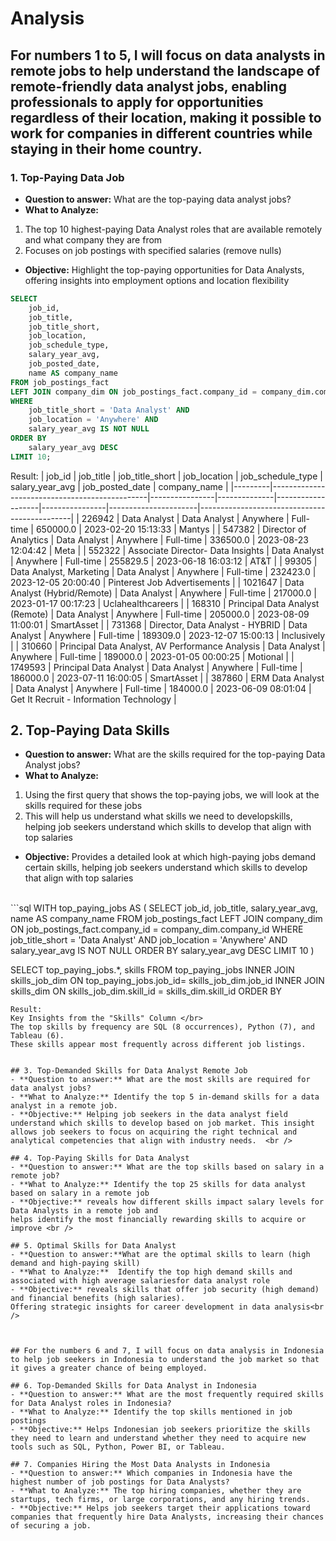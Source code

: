 # Analysis
## For numbers 1 to 5, I will focus on data analysts in remote jobs to help understand the landscape of remote-friendly data analyst jobs, enabling professionals to apply for opportunities regardless of their location, making it possible to work for companies in different countries while staying in their home country.<br /> 
### 1. Top-Paying Data Job
- **Question to answer:** What are the top-paying data analyst jobs?<br /> 
- **What to Analyze:** <br /> 
1. The top 10 highest-paying Data Analyst roles that are available remotely
and what company they are from<br /> 
2. Focuses on job postings with specified salaries (remove nulls)<br /> 
- **Objective:** Highlight the top-paying opportunities for Data Analysts, offering insights into employment options and location flexibility <br />
```sql 
SELECT 
    job_id,
    job_title,
    job_title_short,
    job_location,
    job_schedule_type,
    salary_year_avg,
    job_posted_date,
    name AS company_name
FROM job_postings_fact
LEFT JOIN company_dim ON job_postings_fact.company_id = company_dim.company_id
WHERE 
    job_title_short = 'Data Analyst' AND
    job_location = 'Anywhere' AND
    salary_year_avg IS NOT NULL
ORDER BY
    salary_year_avg DESC
LIMIT 10;
```
Result:
| job_id   | job_title                                      | job_title_short | job_location | job_schedule_type | salary_year_avg | job_posted_date       | company_name                                  |
|---------|-----------------------------------------------|----------------|--------------|-------------------|----------------|----------------------|----------------------------------------------|
| 226942  | Data Analyst                                  | Data Analyst   | Anywhere     | Full-time         | 650000.0       | 2023-02-20 15:13:33  | Mantys                                       |
| 547382  | Director of Analytics                        | Data Analyst   | Anywhere     | Full-time         | 336500.0       | 2023-08-23 12:04:42  | Meta                                         |
| 552322  | Associate Director- Data Insights           | Data Analyst   | Anywhere     | Full-time         | 255829.5       | 2023-06-18 16:03:12  | AT&T                                         |
| 99305   | Data Analyst, Marketing                     | Data Analyst   | Anywhere     | Full-time         | 232423.0       | 2023-12-05 20:00:40  | Pinterest Job Advertisements                 |
| 1021647 | Data Analyst (Hybrid/Remote)                | Data Analyst   | Anywhere     | Full-time         | 217000.0       | 2023-01-17 00:17:23  | Uclahealthcareers                            |
| 168310  | Principal Data Analyst (Remote)             | Data Analyst   | Anywhere     | Full-time         | 205000.0       | 2023-08-09 11:00:01  | SmartAsset                                   |
| 731368  | Director, Data Analyst - HYBRID            | Data Analyst   | Anywhere     | Full-time         | 189309.0       | 2023-12-07 15:00:13  | Inclusively                                  |
| 310660  | Principal Data Analyst, AV Performance Analysis | Data Analyst   | Anywhere     | Full-time         | 189000.0       | 2023-01-05 00:00:25  | Motional                                     |
| 1749593 | Principal Data Analyst                      | Data Analyst   | Anywhere     | Full-time         | 186000.0       | 2023-07-11 16:00:05  | SmartAsset                                   |
| 387860  | ERM Data Analyst                            | Data Analyst   | Anywhere     | Full-time         | 184000.0       | 2023-06-09 08:01:04  | Get It Recruit - Information Technology      |


## 2. Top-Paying Data Skills
- **Question to answer:** What are the skills required for the top-paying Data Analyst jobs?
- **What to Analyze:** <br />
 1. Using the first query that shows the top-paying jobs, we will look at the skills required for these jobs
 2. This will help us understand what skills we need to developskills, helping job seekers understand which skills to develop that align with top salaries 
- **Objective:**  Provides a detailed look at which high-paying jobs demand certain skills, helping job seekers understand which skills to develop that align with top salaries
 <br /> 
```sql
WITH top_paying_jobs AS (
    SELECT 
        job_id,
        job_title,
        salary_year_avg,
        name AS company_name
    FROM 
        job_postings_fact
    LEFT JOIN company_dim ON job_postings_fact.company_id = company_dim.company_id
    WHERE 
        job_title_short = 'Data Analyst' AND
        job_location = 'Anywhere' AND
        salary_year_avg IS NOT NULL
    ORDER BY
        salary_year_avg DESC
    LIMIT 10
)

SELECT 
    top_paying_jobs.*,
    skills
FROM top_paying_jobs
INNER JOIN skills_job_dim ON top_paying_jobs.job_id= skills_job_dim.job_id
INNER JOIN skills_dim ON skills_job_dim.skill_id = skills_dim.skill_id
ORDER BY
```
Result:
Key Insights from the "Skills" Column </br>
The top skills by frequency are SQL (8 occurrences), Python (7), and Tableau (6).
These skills appear most frequently across different job listings.


## 3. Top-Demanded Skills for Data Analyst Remote Job
- **Question to answer:** What are the most skills are required for data analyst jobs?
- **What to Analyze:** Identify the top 5 in-demand skills for a data analyst in a remote job.
- **Objective:** Helping job seekers in the data analyst field understand which skills to develop based on job market. This insight allows job seekers to focus on acquiring the right technical and analytical competencies that align with industry needs.  <br /> 

## 4. Top-Paying Skills for Data Analyst
- **Question to answer:** What are the top skills based on salary in a remote job?
- **What to Analyze:** Identify the top 25 skills for data analyst based on salary in a remote job
- **Objective:** reveals how different skills impact salary levels for Data Analysts in a remote job and 
helps identify the most financially rewarding skills to acquire or improve <br /> 

## 5. Optimal Skills for Data Analyst
- **Question to answer:**What are the optimal skills to learn (high demand and high-paying skill)
- **What to Analyze:**  Identify the top high demand skills and associated with high average salariesfor data analyst role
- **Objective:** reveals skills that offer job security (high demand) and financial benefits (high salaries).
Offering strategic insights for career development in data analysis<br /> 



## For the numbers 6 and 7, I will focus on data analysis in Indonesia to help job seekers in Indonesia to understand the job market so that it gives a greater chance of being employed.

## 6. Top-Demanded Skills for Data Analyst in Indonesia
- **Question to answer:** What are the most frequently required skills for Data Analyst roles in Indonesia?
- **What to Analyze:** Identify the top skills mentioned in job postings
- **Objective:** Helps Indonesian job seekers prioritize the skills they need to learn and understand whether they need to acquire new tools such as SQL, Python, Power BI, or Tableau.

## 7. Companies Hiring the Most Data Analysts in Indonesia 
- **Question to answer:** Which companies in Indonesia have the highest number of job postings for Data Analysts?
- **What to Analyze:** The top hiring companies, whether they are startups, tech firms, or large corporations, and any hiring trends.
- **Objective:** Helps job seekers target their applications toward companies that frequently hire Data Analysts, increasing their chances of securing a job.